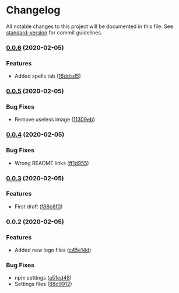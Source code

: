 # Changelog

All notable changes to this project will be documented in this file. See [standard-version](https://github.com/conventional-changelog/standard-version) for commit guidelines.

### [0.0.6](https://github.com/Zenoo/roll20-custom-character-sheet/compare/v0.0.5...v0.0.6) (2020-02-05)


### Features

* Added spells tab ([16ddad5](https://github.com/Zenoo/roll20-custom-character-sheet/commit/16ddad57b39a60d05ffcdeffb2acffe36fd4ff04))

### [0.0.5](https://github.com/Zenoo/roll20-custom-character-sheet/compare/v0.0.4...v0.0.5) (2020-02-05)


### Bug Fixes

* Remove useless image ([11309eb](https://github.com/Zenoo/roll20-custom-character-sheet/commit/11309ebd29cfd60d8a0eaecc2276970be835a3b1))

### [0.0.4](https://github.com/Zenoo/roll20-custom-character-sheet/compare/v0.0.3...v0.0.4) (2020-02-05)


### Bug Fixes

* Wrong README links ([ff1d955](https://github.com/Zenoo/roll20-custom-character-sheet/commit/ff1d9557c1b02694280a25e60eb3a1a69e6b9cac))

### [0.0.3](https://github.com/Zenoo/roll20-custom-character-sheet/compare/v0.0.2...v0.0.3) (2020-02-05)


### Features

* First draft ([f88c6f0](https://github.com/Zenoo/roll20-custom-character-sheet/commit/f88c6f0126b5fe7ab8316f2ca960c9a591f04e62))

### 0.0.2 (2020-02-05)


### Features

* Added new logo files ([c45e14d](https://github.com/Zenoo/roll20-custom-character-sheet/commit/c45e14d1d2a442e3818ec2b531613ebfc30a7048))


### Bug Fixes

* npm settings ([a51ed48](https://github.com/Zenoo/roll20-custom-character-sheet/commit/a51ed4807fec57b4cd41485e6a31b1af6df76790))
* Settings files ([88d9912](https://github.com/Zenoo/roll20-custom-character-sheet/commit/88d9912200f1cacd783f51402d6ecf6e0c5eb4ae))
